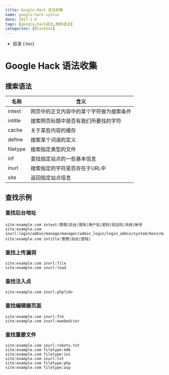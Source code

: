 ```yaml
---
title: Google Hack 语法收集
name: google-hack-syntax
date: 2017-1-8
tags: [google,hack语法,搜索语法]
categories: [Blackhat]
---
```



* 目录
{:toc}

# Google Hack 语法收集

## 搜索语法

|名称|含义|
|----|----|
|intext|网页中的正文内容中的某个字符做为搜索条件|
|intitle|搜索网页标题中是否有我们所要找的字符|
|cache|关于某些内容的缓存|
|define|搜索某个词语的定义|
|filetype|搜索指定类型的文件|
|inf|查找指定站点的一些基本信息|
|inurl|搜索指定的字符是否存在于URL中|
|site|返回指定站点信息|

## 查找示例

### 查找后台地址

```
site:example.com intext:管理|后台|登陆|用户名|密码|验证码|系统|帐号
site:example.com inurl:login/admin/manage/manager/admin_login/login_admin/system/boss/master
site:example.com intitle:管理|后台|登陆|
```

### 查找上传漏洞

```
site:example.com inurl:file
site:example.com inurl:load
```

### 查找注入点

```
site:example.com inurl:php?id=
```

### 查找编辑器页面

```
site:example.com inurl:fck
site:example.com inurl:ewebeditor
```

### 查找重要文件

```
site:example.com inurl:robots.txt
site:example.com filetype:mdb
site:example.com filetype:ini
site:example.com inurl:txt
site:example.com filetype:php
site:example.com filetype:asp
```